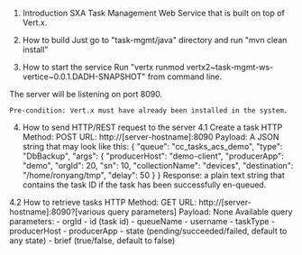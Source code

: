1. Introduction
SXA Task Management Web Service that is built on top of Vert.x.

2. How to build
Just go to "task-mgmt/java" directory and run "mvn clean install"

3. How to start the service
Run "vertx runmod vertx2~task-mgmt-ws-vertice~0.0.1.DADH-SNAPSHOT" from command line.

The server will be listening on port 8090.

    Pre-condition: Vert.x must have already been installed in the system.

4. How to send HTTP/REST request to the server
4.1 Create a task
 HTTP Method: POST
 URL: http://[server-hostname]:8090
 Payload:   A JSON string that may look like this:
 {
     "queue": "cc_tasks_acs_demo",
     "type": "DbBackup",
     "args": {
             "producerHost": "demo-client",
             "producerApp": "demo",
             "orgId": 20,
             "sn": 10,
             "collectionName": "devices",
             "destination": "/home/ronyang/tmp",
             "delay": 50
     }
 }
 Response: a plain text string that contains the task ID if the task has been successfully en-queued.

4.2 How to retrieve tasks
 HTTP Method: GET
 URL: http://[server-hostname]:8090?[various query parameters]
 Payload:   None
 Available query parameters:
            - orgId
            - id   (task id)
            - queueName
            - username
            - taskType
            - producerHost
            - producerApp
            - state (pending/succeeded/failed, default to any state)
            - brief (true/false, default to false)